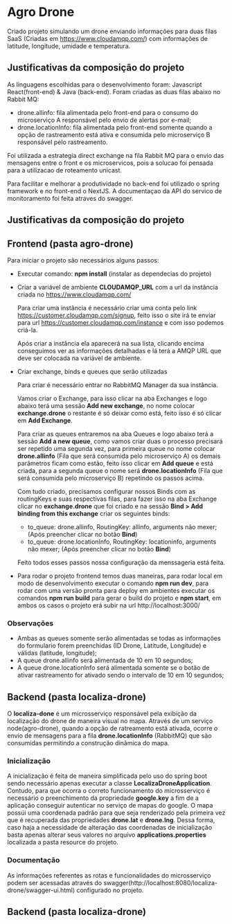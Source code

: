 # Agro Drone

Criado projeto simulando um drone enviando informações para duas filas SaaS (Criadas em https://www.cloudamqp.com/) com informações de latitude, longitude, umidade e temperatura.

## Justificativas da composição do projeto

As linguagens escolhidas para o desenvolvimento foram: Javascript React(front-end) & Java (back-end).
Foram criadas as duas filas abaixo no Rabbit MQ:

- drone.allinfo: fila alimentada pelo front-end para o consumo do microserviço A responsável pelo envio de alertas por e-mail;
- drone.locationInfo: fila alimentada pelo front-end somente quando a opção de rastreamento está ativa e consumida pelo microserviço B responsável pelo rastreamento.

Foi utilizada a estrategia direct exchange na fila Rabbit MQ para o envio das mensagens entre o front e os microservicos, pois a solucao foi pensada para a utilizacao de roteamento unicast.

Para facilitar e melhorar a produtividade no back-end foi utilizado o spring framework e no front-end o NextJS.
A documentaçao da API do servico de monitoramento foi feita atraves do swagger.


## Justificativas da composição do projeto

## Frontend (pasta agro-drone)

Para iniciar o projeto são necessários alguns passos:

- Executar comando: **npm install** (instalar as dependecias do projeto)
- Criar a variável de ambiente **CLOUDAMQP_URL** com a url da instância criada no https://www.cloudamqp.com/

    Para criar uma instância é necessário criar uma conta pelo link https://customer.cloudamqp.com/signup, feito isso o site irá te enviar para url https://customer.cloudamqp.com/instance e com isso podemos criá-la.
    
    Após criar a instância ela aparecerá na sua lista, clicando encima conseguimos ver as informações detalhadas e lá terá a AMQP URL que deve ser colocada na variável de ambiente.
    
- Criar exchange, binds e queues que serão utilizadas

    Para criar é necessário entrar no RabbitMQ Manager da sua instância. 
    
    Vamos criar o Exchange, para isso clicar na aba Exchanges e logo abaixo terá uma sessão **Add new exchange**, no nome colocar **exchange.drone** o restante é só deixar como está, feito isso é só clicar em **Add Exchange**.
    
    Para criar as queues entraremos na aba Queues e logo abaixo terá a sessão **Add a new queue**, como vamos criar duas o processo precisará ser repetido uma segunda vez, para primeira queue no nome colocar **drone.allinfo** (Fila que será consumida pelo microserviço A) os demais parâmetros ficam como estão, feito isso clicar em **Add queue** e está criada, para a segunda queue o nome será **drone.locationInfo** (Fila que será consumida pelo microserviço B) repetindo os passos acima.
    
    Com tudo criado, precisamos configurar nossos Binds com as routingKeys e suas respectivas filas, para fazer isso na aba Exchange clicar no **exchange.drone** que foi criado e na sessão **Bind > Add binding from this exchange** criar os seguintes binds:
    - to_queue: drone.allinfo, RoutingKey: allinfo, arguments não mexer; (Após preencher clicar no botão **Bind**)
    - to_queue: drone.locationInfo, RoutingKey: locationinfo, arguments não mexer; (Após preencher clicar no botão **Bind**)
    
    Feito todos esses passos nossa configuração da menssageria está feita.
    
- Para rodar o projeto frontend temos duas maneiras, para rodar local em modo de desenvolvimento executar o comando **npm run dev**, para rodar com uma versão pronta para deploy em ambientes executar os comandos **npm run build** para gerar o build do projeto e **npm start**, em ambos os casos o projeto erá subir na url http://localhost:3000/

### Observações

- Ambas as queues somente serão alimentadas se todas as informações do formulario forem preenchidas (ID Drone, Latitude, Longitude) e válidas (latitude, longitude);
- A queue drone.allinfo será alimentada de 10 em 10 segundos;
- A queue drone.locationInfo será alimentada somente se o botão de ativar rastreamento for ativado sendo o intervalo de 10 em 10 segundos;


## Backend (pasta localiza-drone)

   O **localiza-done** é um microsserviço responsável pela exibição da localização do drone de maneira visual no mapa. Através de um serviço node(agro-drone), quando a opção de ratreamento está ativada, ocorre o envio de mensagens para a fila  **drone.locationInfo** (RabbitMQ) que são consumidas permitindo a construção dinâmica do mapa.
   
### Inicialização   
  A inicialização é feita de maneira simplificada pelo uso do spring boot sendo necessário apenas executar a classe **LocalizaDroneApplication**. Contudo, para que ocorra o correto funcionamento do microsserviço é necessário o preenchimento da propriedade **google.key** a fim de a aplicação conseguir autenticar no serviço de mapas do google. 
  O mapa possúi uma coordenada padrão para que seja renderizado pela primeira vez que é recuperada das propriedades **drone.lat** e **drone.lng**. Dessa forma, caso haja a necessidade de alteração das coordenadas de inicialização basta apenas alterar seus valores no arquivo **applications.properties** localizada a pasta resource do projeto.  
  
### Documentação
  As informações referentes as rotas e funcionalidades do microsserviço podem ser acessadas através do swagger(http://localhost:8080/localiza-drone/swagger-ui.html) configurado no projeto.
  
## Backend (pasta localiza-drone)
